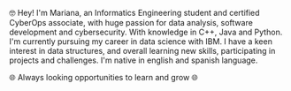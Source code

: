  🤓 Hey! I'm Mariana, an Informatics Engineering student and certified CyberOps associate,
 with huge passion for data analysis, software development and cybersecurity.
 With knowledge in C++, Java and Python.
 I'm currently pursuing my career in data science with IBM. I have a keen interest in data structures, 
 and overall learning new skills, participating in projects and challenges.
 I'm native in english and spanish language.
 
🌐 Always looking opportunities to learn and grow 🌐
 


